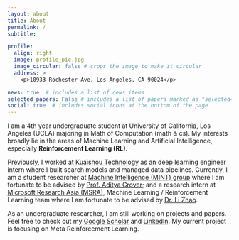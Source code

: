 ```yaml
---
layout: about
title: About
permalink: /
subtitle: 

profile:
  align: right
  image: profile_pic.jpg
  image_circular: false # crops the image to make it circular
  address: >
    <p>10933 Rochester Ave, Los Angeles, CA 90024</p>

news: true  # includes a list of news items
selected_papers: False # includes a list of papers marked as "selected={true}"
social: true  # includes social icons at the bottom of the page
---
```


I am a 4th year undergraduate student at University of California, Los Angeles (UCLA) majoring in Math of Computation (math & cs). My interests broadly lie in the areas of Machine Learning and Artificial Intelligence, especially **Reinforcement Learning (RL)**.

Previously, I worked at [Kuaishou Technology](https://www.kuaishou.com/en) as an deep learning engineer intern where I built search models and managed data pipelines. Currently, I am a student researcher at [Machine Intelligence (MINT) group](https://aditya-grover.github.io/group/) where I am fortunate to be advised by [Prof. Aditya Grover](https://aditya-grover.github.io/); and a research intern at [Microsoft Research Asia (MSRA)](https://www.msra.cn/), Machine Learning / Reinforcement Learning team where I am fortunate to be advised by [Dr. Li Zhao](https://www.microsoft.com/en-us/research/people/lizo/).

As an undergraduate researcher, I am still working on projects and papers. Feel free to check out my [Google Scholar](https://scholar.google.ca/citations?view_op=list_works&hl=en&hl=en&user=SDAr2FEAAAAJ) and [LinkedIn](https://www.linkedin.com/in/baitingzbt/). My current project is focusing on Meta Reinforcement Learning.